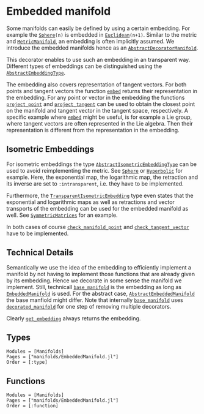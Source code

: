# Embedded manifold

Some manifolds can easily be defined by using a certain embedding.
For example the [`Sphere`](@ref)`(n)` is embedded in [`Euclidean`](@ref)`(n+1)`.
Similar to the metric and [`MetricManifold`](@ref), an embedding is often implicitly assumed.
We introduce the embedded manifolds hence as an [`AbstractDecoratorManifold`](@ref).

This decorator enables to use such an embedding in an transparent way.
Different types of embeddings can be distinguished using the [`AbstractEmbeddingType`](@ref).

The embedding also covers representation of tangent vectors.
For both points and tangent vectors the function [`embed`](@ref) returns their representation in the embedding.
For any point or vector in the embedding the functions [`project_point`](@ref) and [`project_tangent`](@ref) can be used to obtain the closest point on the manifold and tangent vector in the tangent space, respectively.
A specific example where [`embed`](@ref) might be useful, is for example a Lie group, where tangent vectors are often represented in the Lie algebra.
Then their representation is different from the representation in the embedding.

## Isometric Embeddings

For isometric embeddings the type [`AbstractIsometricEmbeddingType`](@ref) can be used to avoid reimplementing the metric.
See [`Sphere`](@ref) or [`Hyperbolic`](@ref) for example.
Here, the exponential map, the logarithmic map, the retraction and its inverse
are set to `:intransparent`, i.e. they have to be implemented.

Furthermore, the [`TransparentIsometricEmbedding`](@ref) type even states that the exponential
and logarithmic maps as well as retractions and vector transports of the embedding can be
used for the embedded manifold as well.
See [`SymmetricMatrices`](@ref) for an example.

In both cases of course [`check_manifold_point`](@ref) and [`check_tangent_vector`](@ref) have to be implemented.

## Technical Details

Semantically we use the idea of the embedding to efficiently implement a manifold by not having to implement those functions that are already given by its embedding. Hence we decorate in some sense the manifold we implement.
Still, technicall [`base_manifold`](@ref) is the embedding as long as [`EmbeddedManifold`](@ref) is used.
For the abstract case, [`AbstractEmbeddedManifold`](@ref) the base manfiold might differ.
Note that internally [`base_manifold`](@ref) uses [`decorated_manifold`](@ref) for one step of removing multiple decorators.

Clearly [`get_embedding`](@ref) always returns the embedding.

## Types

```@autodocs
Modules = [Manifolds]
Pages = ["manifolds/EmbeddedManifold.jl"]
Order = [:type]
```

## Functions

```@autodocs
Modules = [Manifolds]
Pages = ["manifolds/EmbeddedManifold.jl"]
Order = [:function]
```
